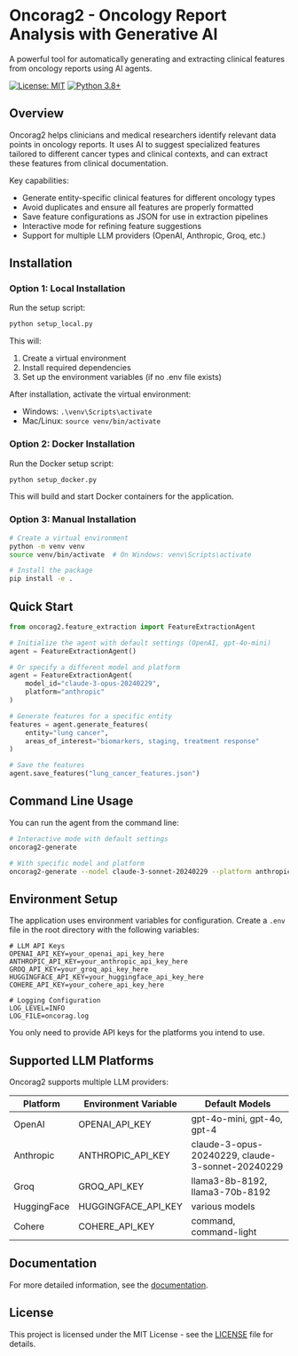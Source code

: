 # Oncorag2 - Oncology Report Analysis with Generative AI

A powerful tool for automatically generating and extracting clinical features from oncology reports using AI agents.

[![License: MIT](https://img.shields.io/badge/License-MIT-yellow.svg)](https://opensource.org/licenses/MIT)
[![Python 3.8+](https://img.shields.io/badge/python-3.8+-blue.svg)](https://www.python.org/downloads/)

## Overview

Oncorag2 helps clinicians and medical researchers identify relevant data points in oncology reports. It uses AI to suggest specialized features tailored to different cancer types and clinical contexts, and can extract these features from clinical documentation.

Key capabilities:
- Generate entity-specific clinical features for different oncology types
- Avoid duplicates and ensure all features are properly formatted
- Save feature configurations as JSON for use in extraction pipelines
- Interactive mode for refining feature suggestions
- Support for multiple LLM providers (OpenAI, Anthropic, Groq, etc.)

## Installation

### Option 1: Local Installation

Run the setup script:

```bash
python setup_local.py
```

This will:
1. Create a virtual environment
2. Install required dependencies
3. Set up the environment variables (if no .env file exists)

After installation, activate the virtual environment:
- Windows: `.\venv\Scripts\activate`
- Mac/Linux: `source venv/bin/activate`

### Option 2: Docker Installation

Run the Docker setup script:

```bash
python setup_docker.py
```

This will build and start Docker containers for the application.

### Option 3: Manual Installation

```bash
# Create a virtual environment
python -m venv venv
source venv/bin/activate  # On Windows: venv\Scripts\activate

# Install the package
pip install -e .
```

## Quick Start

```python
from oncorag2.feature_extraction import FeatureExtractionAgent

# Initialize the agent with default settings (OpenAI, gpt-4o-mini)
agent = FeatureExtractionAgent()

# Or specify a different model and platform
agent = FeatureExtractionAgent(
    model_id="claude-3-opus-20240229",
    platform="anthropic"
)

# Generate features for a specific entity
features = agent.generate_features(
    entity="lung cancer",
    areas_of_interest="biomarkers, staging, treatment response"
)

# Save the features
agent.save_features("lung_cancer_features.json")
```

## Command Line Usage

You can run the agent from the command line:

```bash
# Interactive mode with default settings
oncorag2-generate

# With specific model and platform
oncorag2-generate --model claude-3-sonnet-20240229 --platform anthropic
```

## Environment Setup

The application uses environment variables for configuration. Create a `.env` file in the root directory with the following variables:

```
# LLM API Keys
OPENAI_API_KEY=your_openai_api_key_here
ANTHROPIC_API_KEY=your_anthropic_api_key_here
GROQ_API_KEY=your_groq_api_key_here
HUGGINGFACE_API_KEY=your_huggingface_api_key_here
COHERE_API_KEY=your_cohere_api_key_here

# Logging Configuration
LOG_LEVEL=INFO
LOG_FILE=oncorag.log
```

You only need to provide API keys for the platforms you intend to use.

## Supported LLM Platforms

Oncorag2 supports multiple LLM providers:

| Platform | Environment Variable | Default Models |
|----------|----------------------|----------------|
| OpenAI | OPENAI_API_KEY | gpt-4o-mini, gpt-4o, gpt-4 |
| Anthropic | ANTHROPIC_API_KEY | claude-3-opus-20240229, claude-3-sonnet-20240229 |
| Groq | GROQ_API_KEY | llama3-8b-8192, llama3-70b-8192 |
| HuggingFace | HUGGINGFACE_API_KEY | various models |
| Cohere | COHERE_API_KEY | command, command-light |

## Documentation

For more detailed information, see the [documentation](docs/usage.md).

## License

This project is licensed under the MIT License - see the [LICENSE](LICENSE) file for details.